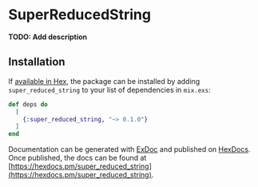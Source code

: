 # SuperReducedString

**TODO: Add description**

## Installation

If [available in Hex](https://hex.pm/docs/publish), the package can be installed
by adding `super_reduced_string` to your list of dependencies in `mix.exs`:

```elixir
def deps do
  [
    {:super_reduced_string, "~> 0.1.0"}
  ]
end
```

Documentation can be generated with [ExDoc](https://github.com/elixir-lang/ex_doc)
and published on [HexDocs](https://hexdocs.pm). Once published, the docs can
be found at [https://hexdocs.pm/super_reduced_string](https://hexdocs.pm/super_reduced_string).

